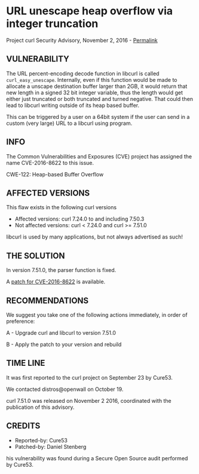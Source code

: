 URL unescape heap overflow via integer truncation
=================================================

Project curl Security Advisory, November 2, 2016 -
[Permalink](https://curl.se/docs/CVE-2016-8622.html)

VULNERABILITY
-------------

The URL percent-encoding decode function in libcurl is called
`curl_easy_unescape`. Internally, even if this function would be made to
allocate a unscape destination buffer larger than 2GB, it would return that
new length in a signed 32 bit integer variable, thus the length would get
either just truncated or both truncated and turned negative. That could then
lead to libcurl writing outside of its heap based buffer.

This can be triggered by a user on a 64bit system if the user can send in a
custom (very large) URL to a libcurl using program.

INFO
----

The Common Vulnerabilities and Exposures (CVE) project has assigned the name
CVE-2016-8622 to this issue.

CWE-122: Heap-based Buffer Overflow

AFFECTED VERSIONS
-----------------

This flaw exists in the following curl versions

- Affected versions: curl 7.24.0 to and including 7.50.3
- Not affected versions: curl < 7.24.0 and curl >= 7.51.0

libcurl is used by many applications, but not always advertised as such!

THE SOLUTION
------------

In version 7.51.0, the parser function is fixed.

A [patch for CVE-2016-8622](https://curl.se/CVE-2016-8622.patch) is
available.

RECOMMENDATIONS
---------------

We suggest you take one of the following actions immediately, in order of
preference:

 A - Upgrade curl and libcurl to version 7.51.0

 B - Apply the patch to your version and rebuild

TIME LINE
---------

It was first reported to the curl project on September 23 by Cure53.

We contacted distros@openwall on October 19.

curl 7.51.0 was released on November 2 2016, coordinated with the publication
of this advisory.

CREDITS
-------

- Reported-by: Cure53
- Patched-by: Daniel Stenberg

his vulnerability was found during a Secure Open Source audit performed by
Cure53.
